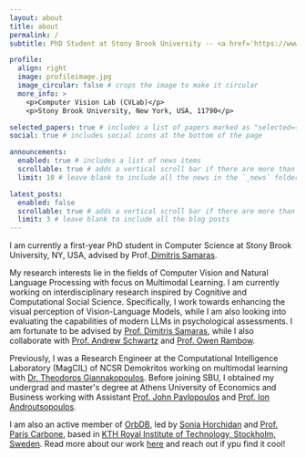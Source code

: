 ```yaml
---
layout: about
title: about
permalink: /
subtitle: PhD Student at Stony Brook University -- <a href='https://www3.cs.stonybrook.edu/~cvl/'>Computer Vision Laboratory</a>

profile:
  align: right
  image: profileimage.jpg
  image_circular: false # crops the image to make it circular
  more_info: >
    <p>Computer Vision Lab (CVLab)</p>
    <p>Stony Brook University, New York, USA, 11790</p>

selected_papers: true # includes a list of papers marked as "selected={true}"
social: true # includes social icons at the bottom of the page

announcements:
  enabled: true # includes a list of news items
  scrollable: true # adds a vertical scroll bar if there are more than 3 news items
  limit: 10 # leave blank to include all the news in the `_news` folder

latest_posts:
  enabled: false
  scrollable: true # adds a vertical scroll bar if there are more than 3 new posts items
  limit: 3 # leave blank to include all the blog posts
---
```


I am currently a first-year PhD student in Computer Science at Stony Brook University, NY, USA, advised by Prof.<a href='https://www3.cs.stonybrook.edu/~samaras/'> Dimitris Samaras</a>.

My research interests lie in the fields of Computer Vision and Natural Language Processing with focus on Multimodal Learning. I am currently working on interdisciplinary research inspired by Cognitive and Computational Social Science. Specifically, I work towards enhancing the visual perception of Vision-Language Models, while I am also looking into evaluating the capabilities of modern LLMs in psychological assessments. I am fortunate to be advised by <a href='https://www3.cs.stonybrook.edu/~samaras/'>Prof. Dimitris Samaras</a>, while I also collaborate with <a href ='https://www3.cs.stonybrook.edu/~has/'>Prof. Andrew Schwartz</a> and <a href='https://owenrambow.com'>Prof. Owen Rambow</a>. 

Previously, I was a Research Engineer at the Computational Intelligence Laboratory (MagCIL) of NCSR Demokritos working on multimodal learning with <a href='https://tyiannak.github.io/index.html'>Dr. Theodoros Giannakopoulos</a>. Before joining SBU, I obtained my undergrad and master's degree at Athens University of Economics and Business working with Assistant <a href='https://ipavlopoulos.github.io'>Prof. John Pavlopoulos</a> and <a href='https://www2.aueb.gr/users/ion/'>Prof. Ion Androutsopoulos</a>.

I am also an active member of <a href='https://orbdb.github.io'>OrbDB</a>, led by <a href='https://soniahorchidan.github.io'>Sonia Horchidan</a> and <a href='https://people.kth.se/~parisc/'>Prof. Paris Carbone</a>, based in <a href='https://www.kth.se/en'>KTH Royal Institute of Technology, Stockholm, Sweden</a>. Read more about our work <a href='https://ceur-ws.org/Vol-3443/ESWC_2023_DMKG_paper_6223.pdf'>here</a> and reach out if ypu find it cool!
